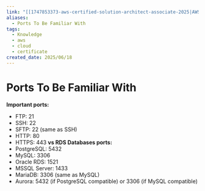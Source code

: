 ```yaml
---
link: "[[1747853373-aws-certified-solution-architect-associate-2025|AWS Certified Solution Architect Associate 2025]]"
aliases:
  - Ports To Be Familiar With
tags:
  - Knowledge
  - aws
  - cloud
  - certificate
created_date: 2025/06/18
---
```

# Ports To Be Familiar With
**Important ports:**
- FTP: 21
- SSH: 22
- SFTP: 22 (same as SSH)
- HTTP: 80
- HTTPS: 443
**vs RDS Databases ports:**
- PostgreSQL: 5432
- MySQL: 3306
- Oracle RDS: 1521
- MSSQL Server: 1433
- MariaDB: 3306 (same as MySQL)
- Aurora: 5432 (if PostgreSQL compatible) or 3306 (if MySQL compatible)